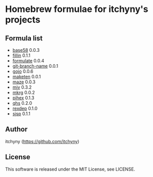 # Homebrew formulae for itchyny's projects
## Formula list

- [base58](https://github.com/itchyny/base58-go) 0.0.3
- [fillin](https://github.com/itchyny/fillin) 0.1.1
- [formulate](https://github.com/itchyny/formulate) 0.0.4
- [git-branch-name](https://github.com/itchyny/git-branch-name) 0.0.1
- [gojo](https://github.com/itchyny/gojo) 0.0.6
- [maketen](https://github.com/itchyny/maketen-go) 0.0.1
- [maze](https://github.com/itchyny/maze) 0.0.3
- [miv](https://github.com/itchyny/miv) 0.3.2
- [mkrg](https://github.com/itchyny/mkrg) 0.0.2
- [pihex](https://github.com/itchyny/pihex-rs) 0.1.3
- [qhs](https://github.com/itchyny/qhs) 0.2.0
- [rexdep](https://github.com/itchyny/rexdep) 0.1.0
- [sjsp](https://github.com/itchyny/sjsp) 0.1.1

## Author
itchyny (https://github.com/itchyny)

## License
This software is released under the MIT License, see LICENSE.
